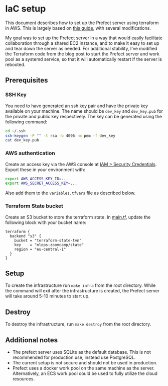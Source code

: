# IaC setup

This document describes how to set up the Prefect server using terraform in AWS.
This is largely based on [this guide](https://medium.com/@kelvingakuo/self-hosting-prefect-on-aws-ec2-managed-via-terraform-and-prefect-yaml-53f2795f6e4c),
with several modifications.

My goal was to set up the Prefect server in a way that would easily facilitate collaboration through a shared EC2 instance,
and to make it easy to set up and tear down the server as needed. For additional stability, I've modified the Terraform code from the
blog post to start the Prefect server and work pool as a systemd service, so that it will automatically restart if the server is rebooted.

## Prerequisites

### SSH Key

You need to have generated an ssh key pair and have the private key available on your machine.
The name should be `dev_key` and `dev_key.pub` for the private and public key respectively.
The key can be generated using the following command:

```bash
cd ~/.ssh
ssh-keygen -P "" -t rsa -b 4096 -m pem -f dev_key
cat dev_key.pub
```

### AWS authentication

Create an access key via the AWS console at [IAM > Security Credentials](https://us-east-1.console.aws.amazon.com/iam/home#/security_credentials).
Export these in your environment with:

```bash
export AWS_ACCESS_KEY_ID=...
export AWS_SECRET_ACCESS_KEY=...
```

Also add them to the `variables.tfvars` file as described below.

### Terraform State bucket

Create an S3 bucket to store the terraform state. In [main.tf](./main.tf), update the following block with your bucket name:

```hcl
terraform {
  backend "s3" {
    bucket = "terraform-state-tvn"
    key    = "mlops-zoomcamp/state"
    region = "eu-central-1"
  }
}
```

## Setup

To create the infrastructure run `make infra` from the root directory. While the command will exit after the infrastructure is created,
the Prefect server will take around 5-10 minutes to start up.

## Destroy

To destroy the infrastructure, run `make destroy` from the root directory.

## Additional notes

- The prefect server uses SQLite as the default database. This is not recommended for production use, instead use PostgreSQL.
- The current setup is not secure and should not be used in production.
- Prefect uses a docker work pool on the same machine as the server. Alternatively, an ECS work pool could be used to fully utilize the cloud resources.
